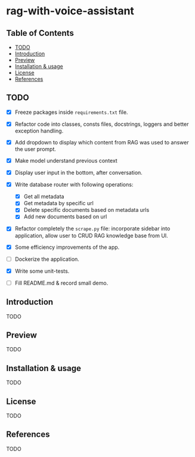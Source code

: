 # rag-with-voice-assistant

## Table of Contents
- [TODO](#todo)
- [Introduction](#introduction)
- [Preview](#preview)
- [Installation & usage](#installation--usage)
- [License](#license)
- [References](#references)

## TODO

- [x] Freeze packages inside `requirements.txt` file.
- [x] Refactor code into classes, consts files, docstrings, loggers and better exception handling.
- [x] Add dropdown to display which content from RAG was used to answer the user prompt.
- [x] Make model understand previous context
- [x] Display user input in the bottom, after conversation.
- [x] Write database router with following operations:
  - [x] Get all metadata
  - [x] Get metadata by specific url
  - [x] Delete specific documents based on metadata urls
  - [x] Add new documents based on url
- [x] Refactor completely the `scrape.py` file: incorporate sidebar into application, allow user to CRUD RAG knowledge base from UI.
- [x] Some efficiency improvements of the app.
- [ ] Dockerize the application.
- [x] Write some unit-tests.
- [ ] Fill README.md & record small demo. 


## Introduction

TODO

## Preview

TODO

## Installation & usage

TODO

## License

TODO

## References

TODO

